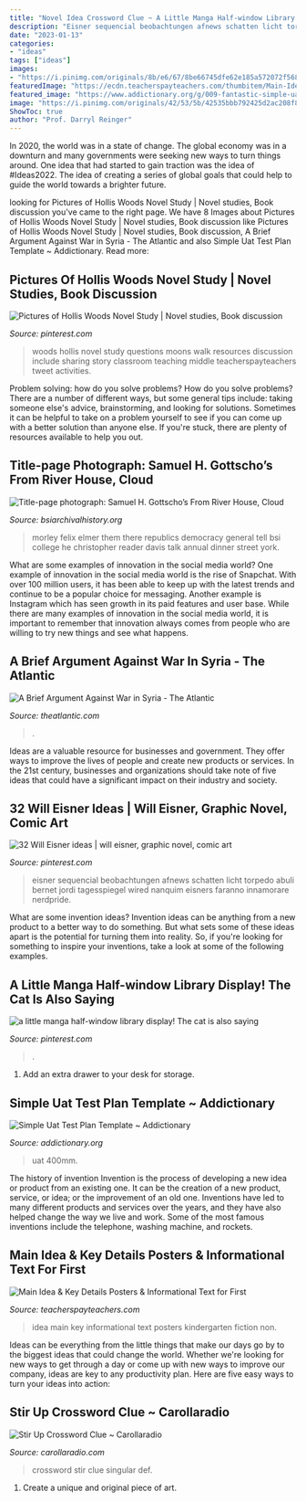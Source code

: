 ```yaml
---
title: "Novel Idea Crossword Clue ~ A Little Manga Half-window Library Display! The Cat Is Also Saying"
description: "Eisner sequencial beobachtungen afnews schatten licht torpedo abuli bernet jordi tagesspiegel wired nanquim eisners faranno innamorare nerdpride"
date: "2023-01-13"
categories:
- "ideas"
tags: ["ideas"]
images:
- "https://i.pinimg.com/originals/8b/e6/67/8be66745dfe62e185a572072f568da82.jpg"
featuredImage: "https://ecdn.teacherspayteachers.com/thumbitem/Main-Idea-Key-Detail-Posters-Non-Fiction-Reading-for-First-Kindergarten-1578107-1500873678/original-1578107-1.jpg"
featured_image: "https://www.addictionary.org/g/009-fantastic-simple-uat-test-plan-template-highest-quality-1024_374.jpg"
image: "https://i.pinimg.com/originals/42/53/5b/42535bbb792425d2ac208f8fccadb59b.jpg"
ShowToc: true
author: "Prof. Darryl Reinger"
---
```



In 2020, the world was in a state of change. The global economy was in a downturn and many governments were seeking new ways to turn things around. One idea that had started to gain traction was the idea of #Ideas2022. The idea of creating a series of global goals that could help to guide the world towards a brighter future.

	

		
looking for Pictures of Hollis Woods Novel Study | Novel studies, Book discussion you've came to the right page. We have 8 Images about Pictures of Hollis Woods Novel Study | Novel studies, Book discussion like Pictures of Hollis Woods Novel Study | Novel studies, Book discussion, A Brief Argument Against War in Syria - The Atlantic and also Simple Uat Test Plan Template ~ Addictionary. Read more:
		
    
## Pictures Of Hollis Woods Novel Study | Novel Studies, Book Discussion

<img loading=lazy src="https://i.pinimg.com/originals/8b/e6/67/8be66745dfe62e185a572072f568da82.jpg" onerror="this.onerror=null;this.src='https://tse2.mm.bing.net/th?id=OIP.wiYMhgynumM83iYp2wt9bQAAAA&amp;pid=15.1';" alt="Pictures of Hollis Woods Novel Study | Novel studies, Book discussion">

_Source: pinterest.com_

>woods hollis novel study questions moons walk resources discussion include sharing story classroom teaching middle teacherspayteachers tweet activities. 

	

Problem solving: how do you solve problems?
How do you solve problems? There are a number of different ways, but some general tips include: taking someone else's advice, brainstorming, and looking for solutions. Sometimes it can be helpful to take on a problem yourself to see if you can come up with a better solution than anyone else. If you're stuck, there are plenty of resources available to help you out.

    
## Title-page Photograph: Samuel H. Gottscho’s From River House, Cloud

<img loading=lazy src="http://www.bsiarchivalhistory.org/BSI_Archival_History/Woodys_pt_1_files/droppedImage_20.jpg" onerror="this.onerror=null;this.src='https://tse2.mm.bing.net/th?id=OIP.XOwXs1em1u0gKi6om263-AAAAA&amp;pid=15.1';" alt="Title-page photograph: Samuel H. Gottscho’s From River House, Cloud">

_Source: bsiarchivalhistory.org_

>morley felix elmer them there republics democracy general tell bsi college he christopher reader davis talk annual dinner street york. 

	

What are some examples of innovation in the social media world?
One example of innovation in the social media world is the rise of Snapchat. With over 100 million users, it has been able to keep up with the latest trends and continue to be a popular choice for messaging. Another example is Instagram which has seen growth in its paid features and user base. While there are many examples of innovation in the social media world, it is important to remember that innovation always comes from people who are willing to try new things and see what happens.

    
## A Brief Argument Against War In Syria - The Atlantic

<img loading=lazy src="https://cdn.theatlantic.com/thumbor/vW7GVb7NKuio3VMTsxP37TkZfY4=/0x105:2000x1147/960x500/https://cdn.theatlantic.com/assets/media/img/mt/2015/07/kerry-1/original.jpg" onerror="this.onerror=null;this.src='https://tse4.mm.bing.net/th?id=OIP.rSWOlPuyUQmPeRyiYSEOHQHaD2&amp;pid=15.1';" alt="A Brief Argument Against War in Syria - The Atlantic">

_Source: theatlantic.com_

>. 

	

Ideas are a valuable resource for businesses and government. They offer ways to improve the lives of people and create new products or services. In the 21st century, businesses and organizations should take note of five ideas that could have a significant impact on their industry and society.

    
## 32 Will Eisner Ideas | Will Eisner, Graphic Novel, Comic Art

<img loading=lazy src="https://i.pinimg.com/474x/90/d6/6c/90d66ccd52396bb2312aec8a733937c7--black-and-white-comics-will-eisner.jpg" onerror="this.onerror=null;this.src='https://tse1.mm.bing.net/th?id=OIP.1I-rmlpgtGkrZhwtaB5ITgAAAA&amp;pid=15.1';" alt="32 Will Eisner ideas | will eisner, graphic novel, comic art">

_Source: pinterest.com_

>eisner sequencial beobachtungen afnews schatten licht torpedo abuli bernet jordi tagesspiegel wired nanquim eisners faranno innamorare nerdpride. 

	

What are some invention ideas?
Invention ideas can be anything from a new product to a better way to do something. But what sets some of these ideas apart is the potential for turning them into reality. So, if you're looking for something to inspire your inventions, take a look at some of the following examples.

    
## A Little Manga Half-window Library Display! The Cat Is Also Saying

<img loading=lazy src="https://i.pinimg.com/originals/42/53/5b/42535bbb792425d2ac208f8fccadb59b.jpg" onerror="this.onerror=null;this.src='https://tse2.mm.bing.net/th?id=OIP.C5Gcgk7IPA-id72khmlY8wHaJ4&amp;pid=15.1';" alt="a little manga half-window library display! The cat is also saying">

_Source: pinterest.com_

>. 

	

1. Add an extra drawer to your desk for storage.

    
## Simple Uat Test Plan Template ~ Addictionary

<img loading=lazy src="https://www.addictionary.org/g/009-fantastic-simple-uat-test-plan-template-highest-quality-1024_374.jpg" onerror="this.onerror=null;this.src='https://tse4.mm.bing.net/th?id=OIP.Sy_uRbz6U5JQqyceCrv6GQHaCt&amp;pid=15.1';" alt="Simple Uat Test Plan Template ~ Addictionary">

_Source: addictionary.org_

>uat 400mm. 

	

The history of invention
Invention is the process of developing a new idea or product from an existing one. It can be the creation of a new product, service, or idea; or the improvement of an old one. Inventions have led to many different products and services over the years, and they have also helped change the way we live and work. Some of the most famous inventions include the telephone, washing machine, and rockets.

    
## Main Idea &amp; Key Details Posters &amp; Informational Text For First

<img loading=lazy src="https://ecdn.teacherspayteachers.com/thumbitem/Main-Idea-Key-Detail-Posters-Non-Fiction-Reading-for-First-Kindergarten-1578107-1500873678/original-1578107-1.jpg" onerror="this.onerror=null;this.src='https://tse2.mm.bing.net/th?id=OIP.x2iNWjqY_Z1SESvJuHgQSwAAAA&amp;pid=15.1';" alt="Main Idea &amp; Key Details Posters &amp; Informational Text for First">

_Source: teacherspayteachers.com_

>idea main key informational text posters kindergarten fiction non. 

	

Ideas can be everything from the little things that make our days go by to the biggest ideas that could change the world. Whether we're looking for new ways to get through a day or come up with new ways to improve our company, ideas are key to any productivity plan. Here are five easy ways to turn your ideas into action: 

    
## Stir Up Crossword Clue ~ Carollaradio

<img loading=lazy src="https://carollaradio.com/g/002-singular-stir-up-crossword-clue-high-def-1920_1582.jpg" onerror="this.onerror=null;this.src='https://tse1.mm.bing.net/th?id=OIP.Xu7HUCqllbgDn9W40gcTVwHaGG&amp;pid=15.1';" alt="Stir Up Crossword Clue ~ Carollaradio">

_Source: carollaradio.com_

>crossword stir clue singular def. 

	

1. Create a unique and original piece of art.

